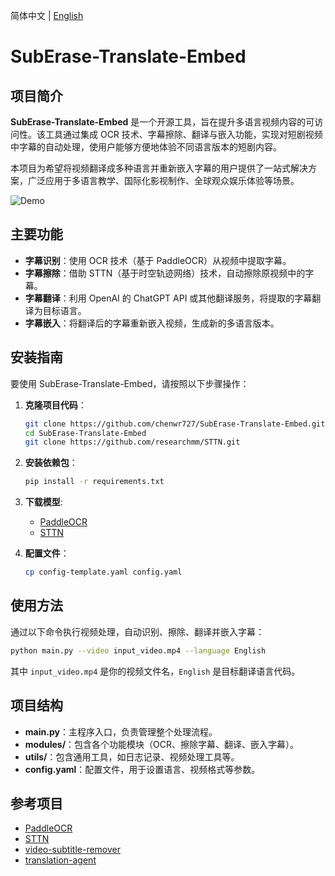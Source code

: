简体中文 | [English](README_EN.md)

# SubErase-Translate-Embed

## 项目简介

**SubErase-Translate-Embed** 是一个开源工具，旨在提升多语言视频内容的可访问性。该工具通过集成 OCR 技术、字幕擦除、翻译与嵌入功能，实现对短剧视频中字幕的自动处理，使用户能够方便地体验不同语言版本的短剧内容。

本项目为希望将视频翻译成多种语言并重新嵌入字幕的用户提供了一站式解决方案，广泛应用于多语言教学、国际化影视制作、全球观众娱乐体验等场景。

![Demo](demo.webp)

## 主要功能

- **字幕识别**：使用 OCR 技术（基于 PaddleOCR）从视频中提取字幕。
- **字幕擦除**：借助 STTN（基于时空轨迹网络）技术，自动擦除原视频中的字幕。
- **字幕翻译**：利用 OpenAI 的 ChatGPT API 或其他翻译服务，将提取的字幕翻译为目标语言。
- **字幕嵌入**：将翻译后的字幕重新嵌入视频，生成新的多语言版本。

## 安装指南

要使用 SubErase-Translate-Embed，请按照以下步骤操作：

1. **克隆项目代码**：
    ```bash
    git clone https://github.com/chenwr727/SubErase-Translate-Embed.git
    cd SubErase-Translate-Embed
    git clone https://github.com/researchmm/STTN.git
    ```

2. **安装依赖包**：
    ```bash
    pip install -r requirements.txt
    ```

3. **下载模型**:
    - [PaddleOCR](https://paddleocr.bj.bcebos.com/PP-OCRv4/chinese/ch_PP-OCRv4_det_server_infer.tar)
    - [STTN](https://drive.google.com/file/d/1ZAMV8547wmZylKRt5qR_tC5VlosXD4Wv/view?usp=sharing)

4. **配置文件**：
    ```bash
    cp config-template.yaml config.yaml
    ```

## 使用方法

通过以下命令执行视频处理，自动识别、擦除、翻译并嵌入字幕：

```bash
python main.py --video input_video.mp4 --language English
```
其中 `input_video.mp4` 是你的视频文件名，`English` 是目标翻译语言代码。

## 项目结构

- **main.py**：主程序入口，负责管理整个处理流程。
- **modules/**：包含各个功能模块（OCR、擦除字幕、翻译、嵌入字幕）。
- **utils/**：包含通用工具，如日志记录、视频处理工具等。
- **config.yaml**：配置文件，用于设置语言、视频格式等参数。

## 参考项目

- [PaddleOCR](https://github.com/PaddlePaddle/PaddleOCR)
- [STTN](https://github.com/researchmm/STTN)
- [video-subtitle-remover](https://github.com/YaoFANGUK/video-subtitle-remover)
- [translation-agent](https://github.com/andrewyng/translation-agent.git)
